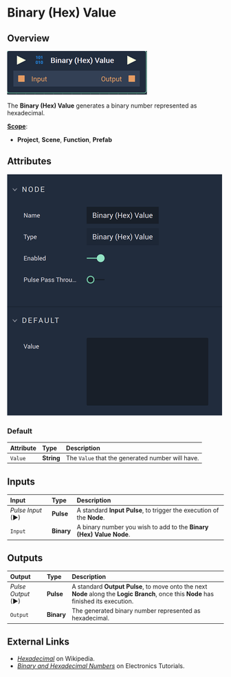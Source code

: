 # Binary \(Hex\) Value

## Overview

![The Binary \(Hex\) Value Node.](../../.gitbook/assets/binaryvaluenode.png)

The **Binary \(Hex\) Value** generates a binary number represented as hexadecimal.

[**Scope**](../overview.md#scopes):
*  **Project**, **Scene**, **Function**, **Prefab**

## Attributes

![The Binary \(Hex)\ Value Node Attributes.](../../.gitbook/assets/binaryvalueattributes.png)

### Default

| Attribute | Type | Description |
| :--- | :--- | :--- |
| `Value` | **String** | The `Value` that the generated number will have. |

## Inputs

| Input | Type | Description |
| :--- | :--- | :--- |
| _Pulse Input_ \(►\) | **Pulse** | A standard **Input Pulse**, to trigger the execution of the **Node**. |
| `Input` | **Binary** | A binary number you wish to add to the **Binary \(Hex\) Value** **Node**. |

## Outputs

| Output | Type | Description |
| :--- | :--- | :--- |
| _Pulse Output_ \(►\) | **Pulse** | A standard **Output Pulse**, to move onto the next **Node** along the **Logic Branch**, once this **Node** has finished its execution. |
| `Output` | **Binary** | The generated binary number represented as hexadecimal. |

## External Links

* [_Hexadecimal_](https://en.wikipedia.org/wiki/Hexadecimal) on Wikipedia.
* [_Binary and Hexadecimal Numbers_](https://www.electronics-tutorials.ws/binary/bin_3.html) on Electronics Tutorials.

